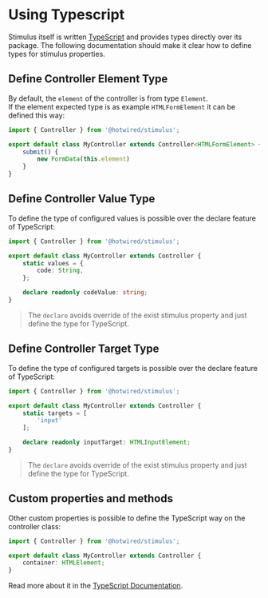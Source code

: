 # Using Typescript

Stimulus itself is written [TypeScript](https://www.typescriptlang.org/)
and provides types directly over its package.
The following documentation should make it clear how to define types for
stimulus properties.

## Define Controller Element Type

By default, the `element` of the controller is from type `Element`.  
If the element expected type is as example `HTMLFormElement` it can
be defined this way:

```ts
import { Controller } from '@hotwired/stimulus';

export default class MyController extends Controller<HTMLFormElement> {
    submit() {
        new FormData(this.element)
    }
}
```

## Define Controller Value Type

To define the type of configured values is possible
over the declare feature of TypeScript:

```ts
import { Controller } from '@hotwired/stimulus';

export default class MyController extends Controller {
    static values = {
        code: String,
    };

    declare readonly codeValue: string;
}
```

> The `declare` avoids override of the exist stimulus property and just define the type for TypeScript.

## Define Controller Target Type

To define the type of configured targets is possible
over the declare feature of TypeScript:

```ts
import { Controller } from '@hotwired/stimulus';

export default class MyController extends Controller {
    static targets = [
        'input'
    ];

    declare readonly inputTarget: HTMLInputElement;
}
```

> The `declare` avoids override of the exist stimulus property and just define the type for TypeScript.

## Custom properties and methods

Other custom properties is possible to define the TypeScript way
on the controller class:

```ts
import { Controller } from '@hotwired/stimulus';

export default class MyController extends Controller {
    container: HTMLElement;
}
```

Read more about it in the [TypeScript Documentation](https://www.typescriptlang.org/docs/handbook/intro.html).
